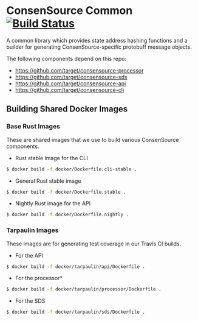 # ConsenSource Common [![Build Status](https://travis-ci.org/target/consensource-common.svg?branch=master)](https://travis-ci.org/target/consensource-common)

A common library which provides state address hashing functions and a builder for generating ConsenSource-specific protobuff message objects.

The following components depend on this repo: 
- https://github.com/target/consensource-processor
- https://github.com/target/consensource-sds
- https://github.com/target/consensource-api
- https://github.com/target/consensource-cli

## Building Shared Docker Images

### Base Rust Images

These are shared images that we use to build various ConsenSource components.

* Rust stable image for the CLI

```sh
$ docker build -f docker/Dockerfile.cli-stable .
```

* General Rust stable image

```sh
$ docker build -f docker/Dockerfile.stable .
```

* Nightly Rust image for the API

```sh
$ docker build -f docker/Dockerfile.nightly .
```

### Tarpaulin Images

These images are for generating test coverage in our Travis CI builds.

* For the API

```sh
$ docker build -f docker/tarpaulin/api/Dockerfile .
```

* For the processor*

```sh
$ docker build -f docker/tarpaulin/processor/Dockerfile .
```

* For the SDS

```sh
$ docker build -f docker/tarpaulin/sds/Dockerfile .
```
